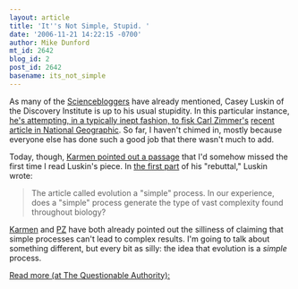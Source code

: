 ```yaml
---
layout: article
title: 'It''s Not Simple, Stupid. '
date: '2006-11-21 14:22:15 -0700'
author: Mike Dunford
mt_id: 2642
blog_id: 2
post_id: 2642
basename: its_not_simple
---
```

As many of the [Sciencebloggers](http://scienceblogs.com) have already mentioned, Casey Luskin of the Discovery Institute is up to his usual stupidity. In this particular instance, [he's attempting, in a typically inept fashion, to fisk Carl Zimmer's](http://scienceblogs.com/loom/2006/11/13/getting_the_mooney_treatment.php) [recent article in National Geographic](http://www7.nationalgeographic.com/ngm/0611/feature4/). So far, I haven't chimed in, mostly because everyone else has done such a good job that there wasn't much to add. 

Today, though, [Karmen pointed out a passage](http://scienceblogs.com/chaoticutopia/2006/11/puzzling_at_a_simpleminded_cre.php) that I'd somehow missed the first time I read Luskin's piece. In [the first part](http://www.evolutionnews.org/2006/11/evolution_nat_geo_1.html) of his "rebuttal," Luskin wrote:


> The article called evolution a "simple" process. In our experience, does a "simple" process generate the type of vast complexity found throughout biology?


[Karmen](http://scienceblogs.com/chaoticutopia/2006/11/puzzling_at_a_simpleminded_cre.php) and [PZ](http://scienceblogs.com/pharyngula/2006/11/i_should_have_kept_reading.php) have both already pointed out the silliness of claiming that simple processes can't lead to complex results. I'm going to talk about something different, but every bit as silly: the idea that evolution is a _simple_ process.

[Read more (at The Questionable Authority):](http://scienceblogs.com/authority/2006/11/its_not_simple_stupid.php)
